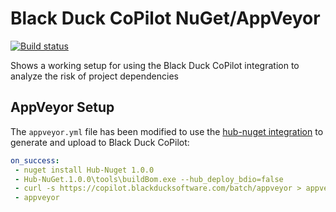 # Black Duck CoPilot NuGet/AppVeyor

[![Build status](https://ci.appveyor.com/api/projects/status/6968j1og6kvx06xt/branch/master?svg=true)](https://ci.appveyor.com/project/BlackDuckCoPilot/example-nuget-appveyor/branch/master)

Shows a working setup for using the Black Duck CoPilot integration to analyze the risk of project dependencies

## AppVeyor Setup
The `appveyor.yml` file has been modified to use the [hub-nuget integration](https://github.com/blackducksoftware/hub-nuget) to generate and upload to Black Duck CoPilot:

```yaml
on_success:
 - nuget install Hub-Nuget 1.0.0
 - Hub-NuGet.1.0.0\tools\buildBom.exe --hub_deploy_bdio=false
 - curl -s https://copilot.blackducksoftware.com/batch/appveyor > appveyor.bat
 - appveyor
```
